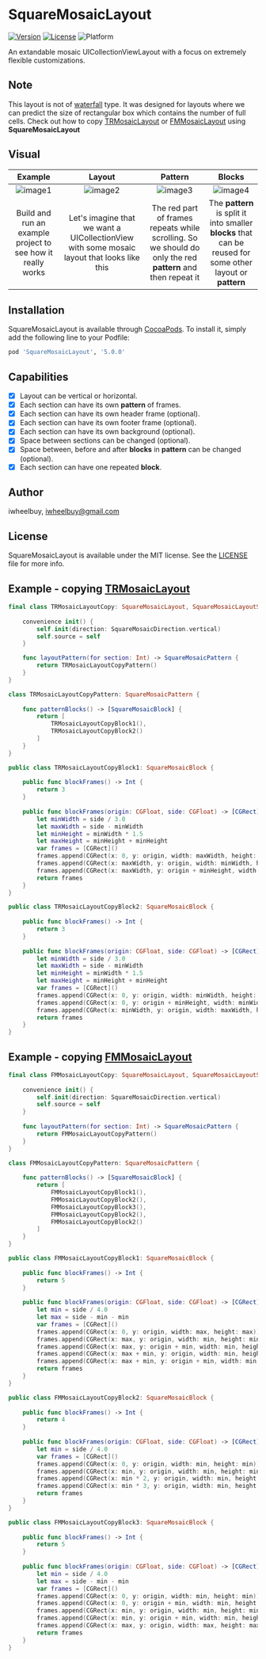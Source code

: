 # SquareMosaicLayout

[![Version](https://img.shields.io/cocoapods/v/SquareMosaicLayout.svg?style=flat)](https://cocoapods.org/pods/SquareMosaicLayout)
[![License](https://img.shields.io/cocoapods/l/SquareMosaicLayout.svg?style=flat)](https://raw.githubusercontent.com/iwheelbuy/SquareMosaicLayout/master/LICENSE)
![Platform](https://img.shields.io/cocoapods/p/SquareMosaicLayout.svg?style=flat)

An extandable mosaic UICollectionViewLayout with a focus on extremely flexible customizations.

## Note

This layout is not of [waterfall](https://www.raywenderlich.com/107439/uicollectionview-custom-layout-tutorial-pinterest) type. It was designed for layouts where we can predict the size of rectangular box which contains the number of full cells. Check out how to copy [TRMosaicLayout](https://github.com/iwheelbuy/SquareMosaicLayout#example---copying-trmosaiclayout) or [FMMosaicLayout](https://github.com/iwheelbuy/SquareMosaicLayout#example---copying-fmmosaiclayout) using __SquareMosaicLayout__

## Visual

| Example | Layout | Pattern | Blocks |
|:-:|:-:|:-:|:-:|
| ![image1](https://github.com/iwheelbuy/SquareMosaicLayout/blob/master/Example/SquareMosaicLayout/ezgif.com-optimize.gif) | ![image2](https://github.com/iwheelbuy/SquareMosaicLayout/blob/master/Example/SquareMosaicLayout/rsz_1.png) | ![image3](https://github.com/iwheelbuy/SquareMosaicLayout/blob/master/Example/SquareMosaicLayout/rsz_12.png) | ![image4](https://github.com/iwheelbuy/SquareMosaicLayout/blob/master/Example/SquareMosaicLayout/rsz_3.png) |
| Build and run an example project to see how it really works | Let's imagine that we want a UICollectionView with some mosaic layout that looks like this | The red part of frames repeats while scrolling. So we should do only the red __pattern__ and then repeat it | The __pattern__ is split it into smaller __blocks__ that can be reused for some other layout or __pattern__ |

## Installation

SquareMosaicLayout is available through [CocoaPods](http://cocoapods.org). To install
it, simply add the following line to your Podfile:

```ruby
pod 'SquareMosaicLayout', '5.0.0'
```

## Capabilities

- [x] Layout can be vertical or horizontal.
- [x] Each section can have its own __pattern__ of frames.
- [x] Each section can have its own header frame (optional).
- [x] Each section can have its own footer frame (optional).
- [x] Each section can have its own background (optional).
- [x] Space between sections can be changed (optional).
- [x] Space between, before and after __blocks__ in __pattern__ can be changed (optional).
- [x] Each section can have one repeated __block__.

## Author

iwheelbuy, iwheelbuy@gmail.com

## License

SquareMosaicLayout is available under the MIT license. See the [LICENSE](https://raw.githubusercontent.com/iwheelbuy/SquareMosaicLayout/master/LICENSE) file for more info.

## Example - copying [TRMosaicLayout](https://github.com/vinnyoodles/TRMosaicLayout)

```swift
final class TRMosaicLayoutCopy: SquareMosaicLayout, SquareMosaicLayoutSource {
    
    convenience init() {
        self.init(direction: SquareMosaicDirection.vertical)
        self.source = self
    }

    func layoutPattern(for section: Int) -> SquareMosaicPattern {
        return TRMosaicLayoutCopyPattern()
    }
}

class TRMosaicLayoutCopyPattern: SquareMosaicPattern {
    
    func patternBlocks() -> [SquareMosaicBlock] {
        return [
            TRMosaicLayoutCopyBlock1(),
            TRMosaicLayoutCopyBlock2()
        ]
    }
}

public class TRMosaicLayoutCopyBlock1: SquareMosaicBlock {
    
    public func blockFrames() -> Int {
        return 3
    }
    
    public func blockFrames(origin: CGFloat, side: CGFloat) -> [CGRect] {
        let minWidth = side / 3.0
        let maxWidth = side - minWidth
        let minHeight = minWidth * 1.5
        let maxHeight = minHeight + minHeight
        var frames = [CGRect]()
        frames.append(CGRect(x: 0, y: origin, width: maxWidth, height: maxHeight))
        frames.append(CGRect(x: maxWidth, y: origin, width: minWidth, height: minHeight))
        frames.append(CGRect(x: maxWidth, y: origin + minHeight, width: minWidth, height: minHeight))
        return frames
    }
}

public class TRMosaicLayoutCopyBlock2: SquareMosaicBlock {
    
    public func blockFrames() -> Int {
        return 3
    }
    
    public func blockFrames(origin: CGFloat, side: CGFloat) -> [CGRect] {
        let minWidth = side / 3.0
        let maxWidth = side - minWidth
        let minHeight = minWidth * 1.5
        let maxHeight = minHeight + minHeight
        var frames = [CGRect]()
        frames.append(CGRect(x: 0, y: origin, width: minWidth, height: minHeight))
        frames.append(CGRect(x: 0, y: origin + minHeight, width: minWidth, height: minHeight))
        frames.append(CGRect(x: minWidth, y: origin, width: maxWidth, height: maxHeight))
        return frames
    }
}
```

## Example - copying [FMMosaicLayout](https://github.com/fmitech/FMMosaicLayout)

```swift
final class FMMosaicLayoutCopy: SquareMosaicLayout, SquareMosaicLayoutSource {
    
    convenience init() {
        self.init(direction: SquareMosaicDirection.vertical)
        self.source = self
    }
    
    func layoutPattern(for section: Int) -> SquareMosaicPattern {
        return FMMosaicLayoutCopyPattern()
    }
}

class FMMosaicLayoutCopyPattern: SquareMosaicPattern {
    
    func patternBlocks() -> [SquareMosaicBlock] {
        return [
            FMMosaicLayoutCopyBlock1(),
            FMMosaicLayoutCopyBlock2(),
            FMMosaicLayoutCopyBlock3(),
            FMMosaicLayoutCopyBlock2(),
            FMMosaicLayoutCopyBlock2()
        ]
    }
}

public class FMMosaicLayoutCopyBlock1: SquareMosaicBlock {
    
    public func blockFrames() -> Int {
        return 5
    }
    
    public func blockFrames(origin: CGFloat, side: CGFloat) -> [CGRect] {
        let min = side / 4.0
        let max = side - min - min
        var frames = [CGRect]()
        frames.append(CGRect(x: 0, y: origin, width: max, height: max))
        frames.append(CGRect(x: max, y: origin, width: min, height: min))
        frames.append(CGRect(x: max, y: origin + min, width: min, height: min))
        frames.append(CGRect(x: max + min, y: origin, width: min, height: min))
        frames.append(CGRect(x: max + min, y: origin + min, width: min, height: min))
        return frames
    }
}

public class FMMosaicLayoutCopyBlock2: SquareMosaicBlock {
    
    public func blockFrames() -> Int {
        return 4
    }
    
    public func blockFrames(origin: CGFloat, side: CGFloat) -> [CGRect] {
        let min = side / 4.0
        var frames = [CGRect]()
        frames.append(CGRect(x: 0, y: origin, width: min, height: min))
        frames.append(CGRect(x: min, y: origin, width: min, height: min))
        frames.append(CGRect(x: min * 2, y: origin, width: min, height: min))
        frames.append(CGRect(x: min * 3, y: origin, width: min, height: min))
        return frames
    }
}

public class FMMosaicLayoutCopyBlock3: SquareMosaicBlock {
    
    public func blockFrames() -> Int {
        return 5
    }
    
    public func blockFrames(origin: CGFloat, side: CGFloat) -> [CGRect] {
        let min = side / 4.0
        let max = side - min - min
        var frames = [CGRect]()
        frames.append(CGRect(x: 0, y: origin, width: min, height: min))
        frames.append(CGRect(x: 0, y: origin + min, width: min, height: min))
        frames.append(CGRect(x: min, y: origin, width: min, height: min))
        frames.append(CGRect(x: min, y: origin + min, width: min, height: min))
        frames.append(CGRect(x: max, y: origin, width: max, height: max))
        return frames
    }
}
```
